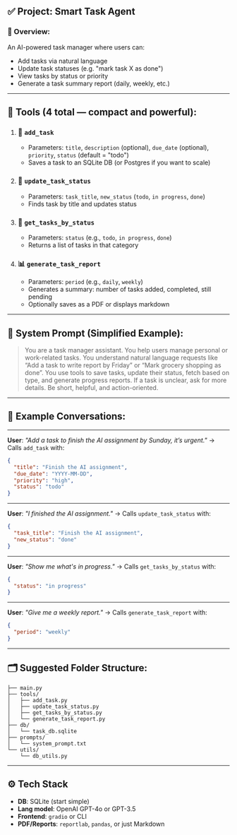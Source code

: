 ## ✅ **Project: Smart Task Agent**

### 📌 Overview:

An AI-powered task manager where users can:

* Add tasks via natural language
* Update task statuses (e.g. "mark task X as done")
* View tasks by status or priority
* Generate a task summary report (daily, weekly, etc.)

---

## 🧰 Tools (4 total — compact and powerful):

1. ### 📝 `add_task`

   * Parameters: `title`, `description` (optional), `due_date` (optional), `priority`, `status` (default = "todo")
   * Saves a task to an SQLite DB (or Postgres if you want to scale)

2. ### 🔄 `update_task_status`

   * Parameters: `task_title`, `new_status` (`todo`, `in progress`, `done`)
   * Finds task by title and updates status

3. ### 👀 `get_tasks_by_status`

   * Parameters: `status` (e.g., `todo`, `in progress`, `done`)
   * Returns a list of tasks in that category

4. ### 📊 `generate_task_report`

   * Parameters: `period` (e.g., `daily`, `weekly`)
   * Generates a summary: number of tasks added, completed, still pending
   * Optionally saves as a PDF or displays markdown

---

## 🧠 System Prompt (Simplified Example):

> You are a task manager assistant. You help users manage personal or work-related tasks.
> You understand natural language requests like “Add a task to write report by Friday” or “Mark grocery shopping as done”.
> You use tools to save tasks, update their status, fetch based on type, and generate progress reports.
> If a task is unclear, ask for more details. Be short, helpful, and action-oriented.

---

## 💬 Example Conversations:

---

**User**: *"Add a task to finish the AI assignment by Sunday, it’s urgent."*
→ Calls `add_task` with:

```json
{
  "title": "Finish the AI assignment",
  "due_date": "YYYY-MM-DD",
  "priority": "high",
  "status": "todo"
}
```

---

**User**: *"I finished the AI assignment."*
→ Calls `update_task_status` with:

```json
{
  "task_title": "Finish the AI assignment",
  "new_status": "done"
}
```

---

**User**: *"Show me what's in progress."*
→ Calls `get_tasks_by_status` with:

```json
{
  "status": "in progress"
}
```

---

**User**: *"Give me a weekly report."*
→ Calls `generate_task_report` with:

```json
{
  "period": "weekly"
}
```

---

## 🗂️ Suggested Folder Structure:

```
├── main.py
├── tools/
│   ├── add_task.py
│   ├── update_task_status.py
│   ├── get_tasks_by_status.py
│   └── generate_task_report.py
├── db/
│   └── task_db.sqlite
├── prompts/
│   └── system_prompt.txt
└── utils/
    └── db_utils.py
```

---

## ⚙️ Tech Stack

* **DB**: SQLite (start simple)
* **Lang model**: OpenAI GPT-4o or GPT-3.5
* **Frontend**: `gradio` or CLI
* **PDF/Reports**: `reportlab`, `pandas`, or just Markdown


